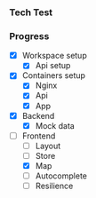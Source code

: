 ### Tech Test

### Progress
- [x] Workspace setup
  - [x] Api setup
- [x] Containers setup
  - [x] Nginx
  - [x] Api
  - [x] App
- [x] Backend
  - [x] Mock data
- [ ] Frontend
  - [ ] Layout
  - [ ] Store
  - [x] Map
  - [ ] Autocomplete
  - [ ] Resilience
